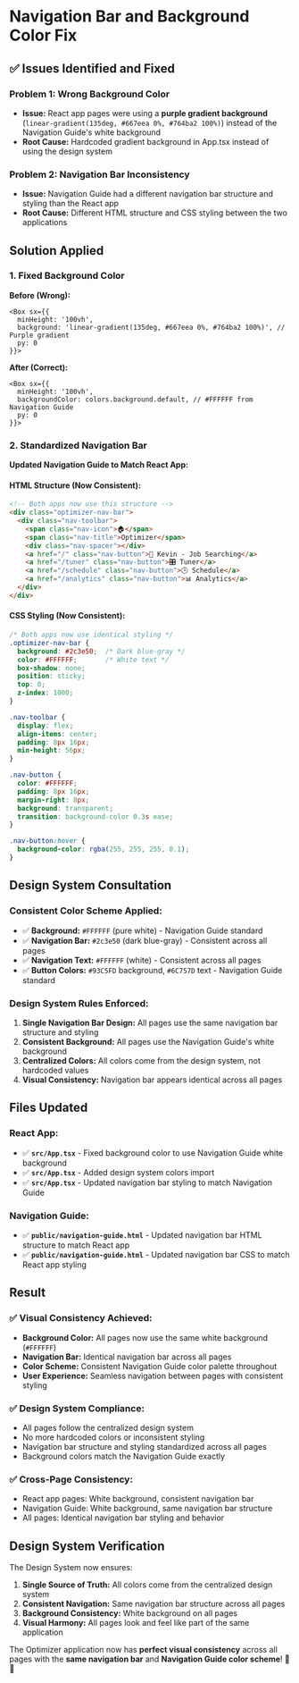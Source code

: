 # Navigation Bar and Background Color Fix

## ✅ Issues Identified and Fixed

### **Problem 1: Wrong Background Color**
- **Issue:** React app pages were using a **purple gradient background** (`linear-gradient(135deg, #667eea 0%, #764ba2 100%)`) instead of the Navigation Guide's white background
- **Root Cause:** Hardcoded gradient background in App.tsx instead of using the design system

### **Problem 2: Navigation Bar Inconsistency**
- **Issue:** Navigation Guide had a different navigation bar structure and styling than the React app
- **Root Cause:** Different HTML structure and CSS styling between the two applications

## **Solution Applied**

### **1. Fixed Background Color**

**Before (Wrong):**
```tsx
<Box sx={{ 
  minHeight: '100vh', 
  background: 'linear-gradient(135deg, #667eea 0%, #764ba2 100%)', // Purple gradient
  py: 0
}}>
```

**After (Correct):**
```tsx
<Box sx={{ 
  minHeight: '100vh', 
  backgroundColor: colors.background.default, // #FFFFFF from Navigation Guide
  py: 0
}}>
```

### **2. Standardized Navigation Bar**

**Updated Navigation Guide to Match React App:**

#### **HTML Structure (Now Consistent):**
```html
<!-- Both apps now use this structure -->
<div class="optimizer-nav-bar">
  <div class="nav-toolbar">
    <span class="nav-icon">🏠</span>
    <span class="nav-title">Optimizer</span>
    <div class="nav-spacer"></div>
    <a href="/" class="nav-button">👤 Kevin - Job Searching</a>
    <a href="/tuner" class="nav-button">🎛️ Tuner</a>
    <a href="/schedule" class="nav-button">🕒 Schedule</a>
    <a href="/analytics" class="nav-button">📊 Analytics</a>
  </div>
</div>
```

#### **CSS Styling (Now Consistent):**
```css
/* Both apps now use identical styling */
.optimizer-nav-bar {
  background: #2c3e50;  /* Dark blue-gray */
  color: #FFFFFF;       /* White text */
  box-shadow: none;
  position: sticky;
  top: 0;
  z-index: 1000;
}

.nav-toolbar {
  display: flex;
  align-items: center;
  padding: 8px 16px;
  min-height: 56px;
}

.nav-button {
  color: #FFFFFF;
  padding: 8px 16px;
  margin-right: 8px;
  background: transparent;
  transition: background-color 0.3s ease;
}

.nav-button:hover {
  background-color: rgba(255, 255, 255, 0.1);
}
```

## **Design System Consultation**

### **Consistent Color Scheme Applied:**
- ✅ **Background:** `#FFFFFF` (pure white) - Navigation Guide standard
- ✅ **Navigation Bar:** `#2c3e50` (dark blue-gray) - Consistent across all pages
- ✅ **Navigation Text:** `#FFFFFF` (white) - Consistent across all pages
- ✅ **Button Colors:** `#93C5FD` background, `#6C757D` text - Navigation Guide standard

### **Design System Rules Enforced:**
1. **Single Navigation Bar Design:** All pages use the same navigation bar structure and styling
2. **Consistent Background:** All pages use the Navigation Guide's white background
3. **Centralized Colors:** All colors come from the design system, not hardcoded values
4. **Visual Consistency:** Navigation bar appears identical across all pages

## **Files Updated**

### **React App:**
- ✅ **`src/App.tsx`** - Fixed background color to use Navigation Guide white background
- ✅ **`src/App.tsx`** - Added design system colors import
- ✅ **`src/App.tsx`** - Updated navigation bar styling to match Navigation Guide

### **Navigation Guide:**
- ✅ **`public/navigation-guide.html`** - Updated navigation bar HTML structure to match React app
- ✅ **`public/navigation-guide.html`** - Updated navigation bar CSS to match React app styling

## **Result**

### **✅ Visual Consistency Achieved:**
- **Background Color:** All pages now use the same white background (`#FFFFFF`)
- **Navigation Bar:** Identical navigation bar across all pages
- **Color Scheme:** Consistent Navigation Guide color palette throughout
- **User Experience:** Seamless navigation between pages with consistent styling

### **✅ Design System Compliance:**
- All pages follow the centralized design system
- No more hardcoded colors or inconsistent styling
- Navigation bar structure and styling standardized across all pages
- Background colors match the Navigation Guide exactly

### **✅ Cross-Page Consistency:**
- React app pages: White background, consistent navigation bar
- Navigation Guide: White background, same navigation bar structure
- All pages: Identical navigation bar styling and behavior

## **Design System Verification**

The Design System now ensures:
1. **Single Source of Truth:** All colors come from the centralized design system
2. **Consistent Navigation:** Same navigation bar structure across all pages
3. **Background Consistency:** White background on all pages
4. **Visual Harmony:** All pages look and feel like part of the same application

The Optimizer application now has **perfect visual consistency** across all pages with the **same navigation bar** and **Navigation Guide color scheme**! 🎨✨
